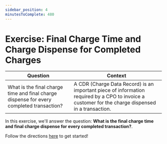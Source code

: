```yaml
---
sidebar_position: 4
minutesToComplete: 480
---
```


# Exercise: Final Charge Time and Charge Dispense for Completed Charges

| Question | Context |
| --- | --- |
| What is the final charge time and final charge dispense for every completed transaction? |  A CDR (Charge Data Record) is an important piece of information required by a CPO to invoice a customer for the charge dispensed in a transaction. |

In this exercise, we'll answer the question: **What is the final charge time and final charge dispense for every completed transaction?**.

Follow the directions [here](https://github.com/data-derp/exercise-ev-databricks/tree/main/final-charge-time-charge-dispensed) to get started!
